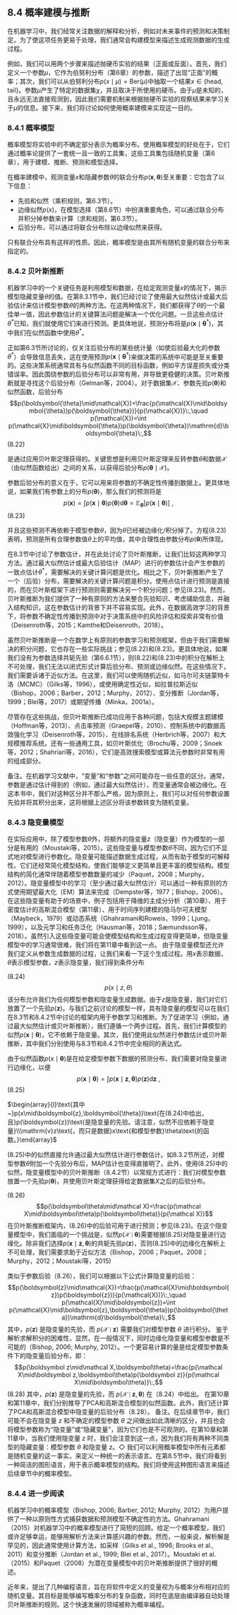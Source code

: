 ## 8.4 概率建模与推断

在机器学习中，我们经常关注数据的解释和分析，例如对未来事件的预测和决策制定。为了使这项任务更易于处理，我们通常会构建模型来描述生成观测数据的生成过程。

例如，我们可以用两个步骤来描述抛硬币实验的结果（正面或反面）。首先，我们定义一个参数$\mu$，它作为伯努利分布（第6章）的参数，描述了出现“正面”的概率；其次，我们可以从伯努利分布$p(x\mid\mu)=\text{Ber}(\mu)$中抽取一个结果$x\in\{\text{head}, \text{tail}\}$。参数$\mu$产生了特定的数据集$\chi$，并且取决于所使用的硬币。由于$\mu$是未知的，且永远无法直接观测到，因此我们需要机制来根据抛硬币实验的观察结果来学习关于$\mu$的信息。接下来，我们将讨论如何使用概率建模来实现这一目的。

### 8.4.1 概率模型

概率模型将实验中的不确定部分表示为概率分布。使用概率模型的好处在于，它们通过概率论提供了一套统一且一致的工具集，这些工具集包括随机变量（第6章），用于建模、推断、预测和模型选择。

在概率建模中，观测变量$x$和隐藏参数$\theta$的联合分布$p(\boldsymbol x,\boldsymbol{\theta})$至关重要：它包含了以下信息：

- 先验和似然（乘积规则，第6.3节）。
- 边缘似然$p(x)$，在模型选择（第8.6节）中扮演重要角色，可以通过联合分布并积分掉参数来计算（求和规则，第6.3节）。
- 后验分布，可以通过将联合分布除以边缘似然来获得。

只有联合分布具有这样的性质。因此，概率模型是由其所有随机变量的联合分布来指定的。

### 8.4.2 贝叶斯推断

机器学习中的一个关键任务是利用模型和数据，在给定观测变量$x$的情况下，揭示模型隐藏变量$\theta$的值。在第8.3.1节中，我们已经讨论了使用最大似然估计或最大后验估计来估计模型参数$\theta$的两种方法。在这两种情况下，我们都获得了$\theta$的一个最佳单一值，因此参数估计的关键算法问题是解决一个优化问题。一旦这些点估计$\theta^*$已知，我们就使用它们来进行预测。更具体地说，预测分布将是$p(\boldsymbol{x}\mid\boldsymbol{\theta}^*)$，其中我们在似然函数中使用$\theta^*$。

正如第6.3节所讨论的，仅关注后验分布的某些统计量（如使后验最大化的参数$\theta^*$）会导致信息丢失，这在使用预测$p(\boldsymbol x\mid\boldsymbol\theta^*)$来做决策的系统中可能是至关重要的。这些决策系统通常具有与似然函数不同的目标函数，例如平方误差损失或分类错误率。因此围绕参数的后验分布可以非常有用，并导致更稳健的决策。贝叶斯推断就是寻找这个后验分布（Gelman等，2004）。对于数据集$\mathcal{X}$、参数先验$p(\boldsymbol{\theta})$和似然函数，后验分布
$$p(\boldsymbol{\theta}\mid\mathcal{X})=\frac{p(\mathcal{X}\mid\boldsymbol{\theta})p(\boldsymbol{\theta})}{p(\mathcal{X})}\:,\quad p(\mathcal{X})=\int p(\mathcal{X}\mid\boldsymbol{\theta})p(\boldsymbol{\theta})\mathrm{d}\boldsymbol{\theta}\:,$$
(8.22)

是通过应用贝叶斯定理获得的。关键思想是利用贝叶斯定理来反转参数$\theta$和数据$\mathcal{X}$（由似然函数给出）之间的关系，以获得后验分布$p(\boldsymbol{\theta}\mid\mathcal{X})$。

参数后验分布的意义在于，它可以用来将参数的不确定性传播到数据上。更具体地说，如果我们有参数上的分布$p(\boldsymbol{\theta})$，那么我们的预测将是
$$p(\boldsymbol{x})=\int p(\boldsymbol{x}\mid\boldsymbol{\theta})p(\boldsymbol{\theta})\mathrm{d}\boldsymbol{\theta}=\mathbb{E}_{\boldsymbol{\theta}}[p(\boldsymbol{x}\mid\boldsymbol{\theta})]\:,$$
(8.23)

并且这些预测不再依赖于模型参数$\theta$，因为$\theta$已经被边缘化/积分掉了。方程(8.23)表明，预测是所有合理参数值$\theta$上的平均值，其中合理性由参数分布$p(\boldsymbol{\theta})$所体现。

在8.3节中讨论了参数估计，并在此处讨论了贝叶斯推断，让我们比较这两种学习方法。通过最大似然估计或最大后验估计（MAP）进行的参数估计会产生参数的一致点估计$\theta^*$，需要解决的关键计算问题是优化。相比之下，贝叶斯推断产生了一个（后验）分布，需要解决的关键计算问题是积分。使用点估计进行预测是直接的，而在贝叶斯框架下进行预测则需要解决另一个积分问题；参见(8.23)。然而，贝叶斯推断为我们提供了一种有原则的方法来整合先验知识、考虑辅助信息，并融入结构知识，这在参数估计的背景下并不容易实现。此外，在数据高效学习的背景下，将参数不确定性传播到预测中对于决策系统中的风险评估和探索非常有价值（Deisenroth等，2015；Kamthe和Deisenroth，2018）。

虽然贝叶斯推断是一个在数学上有原则的参数学习和预测框架，但由于我们需要解决的积分问题，它也存在一些实际挑战；参见(8.22)和(8.23)。更具体地说，如果我们没有为参数选择共轭先验（第6.6.1节），则(8.22)和(8.23)中的积分在解析上不可处理，我们无法以闭式形式计算后验分布、预测或边缘似然。在这些情况下，我们需要诉诸于近似方法。在这里，我们可以使用随机近似，如马尔可夫链蒙特卡洛（MCMC）（Gilks等，1996），或使用确定性近似，如拉普拉斯近似（Bishop，2006；Barber，2012；Murphy，2012）、变分推断（Jordan等，1999；Blei等，2017）或期望传播（Minka，2001a）。

尽管存在这些挑战，但贝叶斯推断已成功应用于各种问题，包括大规模主题建模（Hoffman等，2013）、点击率预测（Graepel等，2010）、控制系统中的数据高效强化学习（Deisenroth等，2015）、在线排名系统（Herbrich等，2007）和大规模推荐系统。还有一些通用工具，如贝叶斯优化（Brochu等，2009；Snoek等，2012；Shahriari等，2016），它们是高效搜索模型或算法元参数时非常有用的组成部分。

备注。在机器学习文献中，“变量”和“参数”之间可能存在一些任意的区分。通常，参数是通过估计得到的（例如，通过最大似然估计），而变量通常会被边缘化。在这本书中，我们对这种区分并不那么严格，因为原则上，我们可以对任何参数设置先验并将其积分出来，这将根据上述区分将该参数转变为随机变量。

### 8.4.3 隐变量模型

在实际应用中，除了模型参数$\theta$外，将额外的隐变量$z$（隐变量）作为模型的一部分是有用的（Moustaki等，2015）。这些隐变量与模型参数$\theta$不同，因为它们不显式地对模型进行参数化。隐变量可能描述数据生成过程，从而有助于模型的可解释性。它们还经常简化模型结构，使我们能够定义更简单且更丰富的模型结构。模型结构的简化通常伴随着模型参数数量的减少（Paquet，2008；Murphy，2012）。隐变量模型中的学习（至少通过最大似然估计）可以通过一种有原则的方式使用期望最大化（EM）算法来完成（Dempster等，1977；Bishop，2006）。在这些隐变量有助于的场景中，例子包括用于降维的主成分分析（第10章）、用于密度估计的高斯混合模型（第11章）、用于时间序列建模的隐马尔可夫模型（Maybeck，1979）或动态系统（Ghahramani和Roweis，1999；Ljung，1999），以及元学习和任务泛化（Hausman等，2018；Sæmundsson等，2018）。虽然引入这些隐变量可能会使模型结构和生成过程变得更简单，但隐变量模型中的学习通常很难，我们将在第11章中看到这一点。
由于隐变量模型还允许我们定义从参数生成数据的过程，让我们来看一下这个生成过程。用$x$表示数据，$\theta$表示模型参数，$z$表示隐变量，我们得到条件分布

(8.24)
$$p(x\mid z,\theta)$$
该分布允许我们为任何模型参数和隐变量生成数据。由于$z$是隐变量，我们对它们放置了一个先验$p(\boldsymbol{z})$。与我们之前讨论的模型一样，具有隐变量的模型可以在我们在8.3节和8.4.2节中讨论的框架内用于参数学习和推断。为了促进学习（例如，通过最大似然估计或贝叶斯推断），我们遵循一个两步过程。首先，我们计算模型的似然$p(\boldsymbol x\mid\boldsymbol{\theta})$，它不依赖于隐变量。其次，我们使用此似然进行参数估计或贝叶斯推断，其中我们分别使用与8.3节和8.4.2节中完全相同的表达式。

由于似然函数$p(x\mid\boldsymbol{\theta})$是在给定模型参数下数据的预测分布，我们需要对隐变量进行边缘化，以便
$$p(\boldsymbol{x}\mid\boldsymbol{\theta})=\int p(\boldsymbol{x}\mid\boldsymbol{z},\boldsymbol{\theta})p(\boldsymbol{z})\mathrm{d}\boldsymbol{z}\:,$$
(8.25)

$\begin{array}{l}\text{其中~}p(x\mid\boldsymbol{z},\boldsymbol{\theta})\text{在(8.24)中给出，且}p(\boldsymbol{z})\text{是隐变量的先验。请注意，似然不应依赖于隐变量}\\\mathrm{v}z\text{，而只是数据}x\text{和模型参数}\theta\text{的函数。}\end{array}$

(8.25)中的似然直接允许通过最大似然估计进行参数估计。如8.3.2节所述，对模型参数$\theta$附加一个先验分布后，MAP估计也变得直接明了。此外，使用(8.25)中的似然，隐变量模型中的贝叶斯推断（8.4.2节）以常规方式进行：我们对模型参数放置一个先验$p(\boldsymbol{\theta})$，并使用贝叶斯定理获得给定数据集$X$之后的后验分布。

(8.26)
$$p(\boldsymbol\theta\mid\mathcal X)=\frac{p(\mathcal X\mid\boldsymbol\theta)p(\boldsymbol\theta)}{p(\mathcal X)}$$
在贝叶斯推断框架内，(8.26)中的后验可用于进行预测；参见(8.23)。在这个隐变量模型中，我们面临的一个挑战是，似然$p(\mathcal{X}\mid\boldsymbol{\theta})$需要根据(8.25)对隐变量进行边缘化。除非我们选择$p(\boldsymbol{x}\mid\boldsymbol{z},\boldsymbol{\theta})$的共轭先验$p(\boldsymbol{z})$，否则(8.25)中的边缘化在解析上不可处理，我们需要求助于近似方法（Bishop，2006；Paquet，2008；Murphy，2012；Moustaki等，2015)

类似于参数后验（8.26），我们可以根据以下公式计算隐变量的后验：
$$p(\boldsymbol{z}\mid\mathcal{X})=\frac{p(\mathcal{X}\mid\boldsymbol{z})p(\boldsymbol{z})}{p(\mathcal{X})}\:,\quad p(\mathcal{X}\mid\boldsymbol{z})=\int p(\mathcal{X}\mid\boldsymbol{z},\boldsymbol{\theta})p(\boldsymbol{\theta})\mathrm{d}\boldsymbol{\theta}\:,$$
其中，$p(\boldsymbol{z})$ 是隐变量的先验，而 $p(\mathcal{X}\mid\boldsymbol{z})$ 需要我们对模型参数 $\theta$ 进行积分。
鉴于解析求解积分的困难性，显然，在一般情况下，同时边缘化隐变量和模型参数是不可能的（Bishop, 2006; Murphy, 2012）。一个更容易计算的量是给定模型参数条件下的隐变量后验分布，即：
$$p(\boldsymbol z\mid\mathcal X,\boldsymbol\theta)=\frac{p(\mathcal X\mid\boldsymbol z,\boldsymbol\theta)p(\boldsymbol z)}{p(\mathcal X\mid\boldsymbol\theta)}\:,$$
(8.28)
其中，$p(\boldsymbol{z})$ 是隐变量的先验，而 $p(\mathcal{X}\mid\boldsymbol{z},\boldsymbol{\theta})$ 在（8.24）中给出。
在第10章和第11章中，我们分别推导了PCA和高斯混合模型的似然函数。此外，我们还计算了PCA和高斯混合模型中隐变量的后验分布（8.28）。
备注。在后续章节中，我们可能不会在隐变量 $z$ 和不确定的模型参数 $\theta$ 之间做出如此清晰的区分，并且也会将模型参数称为“隐变量”或“隐藏变量”，因为它们也是不可观测的。在第10章和第11章中，当我们使用隐变量 $z$ 时，我们会注意到这一点，因为我们将有两种不同类型的隐藏变量：模型参数 $\theta$ 和隐变量 $z$。$\Diamond$
我们可以利用概率模型中所有元素都是随机变量的这一事实，来定义一种统一的表示语言。在第8.5节中，我们将看到一种简洁的图形语言，用于表示概率模型的结构。我们将使用这种图形语言来描述后续章节中的概率模型。

### 8.4.4 进一步阅读

机器学习中的概率模型（Bishop, 2006; Barber, 2012; Murphy, 2012）为用户提供了一种以原则性方式捕获数据和预测模型不确定性的方法。Ghahramani（2015）对机器学习中的概率模型进行了简短的回顾。给定一个概率模型，我们或许足够幸运，能够用解析方法来计算感兴趣的参数。然而，一般来说，解析解是罕见的，因此通常使用计算方法，如采样（Gilks et al., 1996; Brooks et al., 2011）和变分推断（Jordan et al., 1999; Blei et al., 2017）。Moustaki et al.（2015）和Paquet（2008）为潜在变量模型中的贝叶斯推断提供了很好的概述。

近年来，提出了几种编程语言，旨在将软件中定义的变量视为与概率分布相对应的随机变量。其目标是能够编写概率分布的复杂函数，同时在底层由编译器自动处理贝叶斯推断的规则。这个快速发展的领域被称为概率编程。


